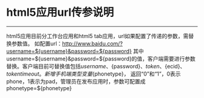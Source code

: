 # html5应用url传参说明

---
html5应用目前分工作台应用和html5 tab应用，url如果配置了传递的参数，需替换参数值。
如配置url：http://www.baidu.com/?username=${username}&password=${password}
其中username=${username}&password=${password}的值，客户端需要进行参数替换。客户端目前可替换值包括${username}、${password}、${token}、${ecid}、${ tokentimeout }。
新增手机端类型变量${phonetype}， 返回“0”和“1”，0表示phone，1表示为pad，管理员在发布应用时，参数可配置成phonetype=${phonetype}
